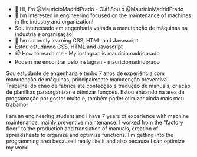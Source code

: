 - 👋 Hi, I’m @MauricioMadridPrado - Olá! Sou o @MauricioMadridPrado
- 👀 I’m interested in engineering focused on the maintenance of machines in the industry and organization!
-  Sou interessado em engenharia voltada à manutenção de máquinas na industria e organização!
- 🌱 I’m currently learning CSS, HTML and Javascript
-  Estou estudando CSS, HTML and Javascript
- 📫 How to reach me - My instagran is mauriciomadridprado
- Podem me encontrar pelo instagran - mauriciomadridprado

Sou estudante de engenharia e tenho 7 anos de experiência com manutenção de máquinas, principalmente manutenção preventiva.
Trabalhei do chão de fabrica até confecção e tradução de manuais, criação de planilhas paraorganizar e otimizar funçoes.
Estou entrando na área da programação por gostar muito e, também poder otimizar ainda mais meu trabalho!

I am an engineering student and I have 7 years of experience with machine maintenance, mainly preventive maintenance.
I worked from the "factory floor" to the production and translation of manuals, creation of spreadsheets to organize and optimize functions.
I'm getting into the programming area because I really like it and also because I can optimize my work!
